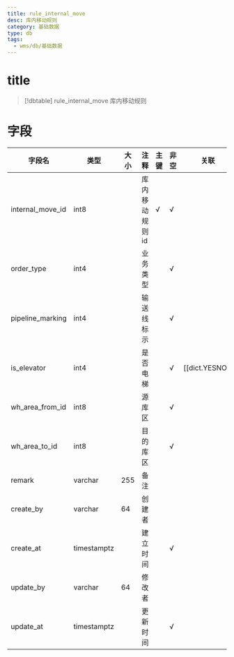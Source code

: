 ```yaml
---
title: rule_internal_move
desc: 库内移动规则
category: 基础数据
type: db
tags:
  - wms/db/基础数据
---
```


# title
>[!dbtable] rule_internal_move
> 库内移动规则

# 字段
| 字段名 | 类型 | 大小 | 注释 | 主键 | 非空 | 关联 |
| --- | --- | --- | --- | --- | --- | --- |
| internal_move_id | int8 |  | 库内移动规则id | √ | √ |  |
| order_type | int4 |  | 业务类型 |  | √ |  |
| pipeline_marking | int4 |  | 输送线标示 |  | √ |  |
| is_elevator | int4 |  | 是否电梯 |  | √ | [[dict.YESNO]] |
| wh_area_from_id | int8 |  | 源库区 |  | √ |  |
| wh_area_to_id | int8 |  | 目的库区 |  | √ |  |
| remark | varchar | 255 | 备注 |  |  |  |
| create_by | varchar | 64 | 创建者 |  |  |  |
| create_at | timestamptz |  | 建立时间 |  | √ |  |
| update_by | varchar | 64 | 修改者 |  |  |  |
| update_at | timestamptz |  | 更新时间 |  | √ |  |


